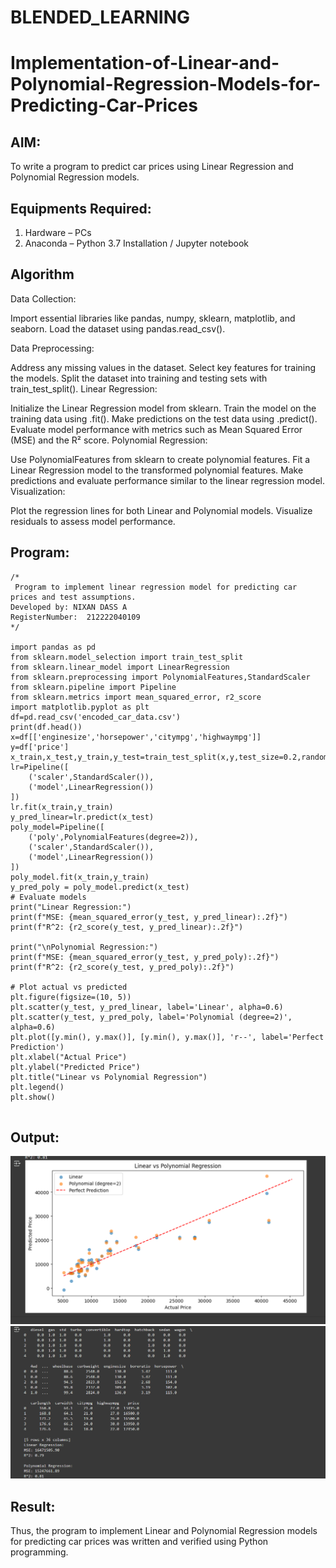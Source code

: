 # BLENDED_LEARNING
# Implementation-of-Linear-and-Polynomial-Regression-Models-for-Predicting-Car-Prices

## AIM:
To write a program to predict car prices using Linear Regression and Polynomial Regression models.

## Equipments Required:
1. Hardware – PCs
2. Anaconda – Python 3.7 Installation / Jupyter notebook

## Algorithm
Data Collection:

Import essential libraries like pandas, numpy, sklearn, matplotlib, and seaborn.
Load the dataset using pandas.read_csv().

Data Preprocessing:

Address any missing values in the dataset.
Select key features for training the models.
Split the dataset into training and testing sets with train_test_split().
Linear Regression:

Initialize the Linear Regression model from sklearn.
Train the model on the training data using .fit().
Make predictions on the test data using .predict().
Evaluate model performance with metrics such as Mean Squared Error (MSE) and the R² score.
Polynomial Regression:

Use PolynomialFeatures from sklearn to create polynomial features.
Fit a Linear Regression model to the transformed polynomial features.
Make predictions and evaluate performance similar to the linear regression model.
Visualization:

Plot the regression lines for both Linear and Polynomial models.
Visualize residuals to assess model performance.

## Program:
```
/*
 Program to implement linear regression model for predicting car prices and test assumptions.
Developed by: NIXAN DASS A
RegisterNumber:  212222040109
*/

import pandas as pd
from sklearn.model_selection import train_test_split
from sklearn.linear_model import LinearRegression
from sklearn.preprocessing import PolynomialFeatures,StandardScaler
from sklearn.pipeline import Pipeline
from sklearn.metrics import mean_squared_error, r2_score
import matplotlib.pyplot as plt
df=pd.read_csv('encoded_car_data.csv')
print(df.head())
x=df[['enginesize','horsepower','citympg','highwaympg']]
y=df['price']
x_train,x_test,y_train,y_test=train_test_split(x,y,test_size=0.2,random_state=42)
lr=Pipeline([
    ('scaler',StandardScaler()),
    ('model',LinearRegression())
])
lr.fit(x_train,y_train)
y_pred_linear=lr.predict(x_test)
poly_model=Pipeline([
    ('poly',PolynomialFeatures(degree=2)),
    ('scaler',StandardScaler()),
    ('model',LinearRegression())
])
poly_model.fit(x_train,y_train)
y_pred_poly = poly_model.predict(x_test)
# Evaluate models
print("Linear Regression:")
print(f"MSE: {mean_squared_error(y_test, y_pred_linear):.2f}")
print(f"R^2: {r2_score(y_test, y_pred_linear):.2f}")

print("\nPolynomial Regression:")
print(f"MSE: {mean_squared_error(y_test, y_pred_poly):.2f}")
print(f"R^2: {r2_score(y_test, y_pred_poly):.2f}")

# Plot actual vs predicted
plt.figure(figsize=(10, 5))
plt.scatter(y_test, y_pred_linear, label='Linear', alpha=0.6)
plt.scatter(y_test, y_pred_poly, label='Polynomial (degree=2)', alpha=0.6)
plt.plot([y.min(), y.max()], [y.min(), y.max()], 'r--', label='Perfect Prediction')
plt.xlabel("Actual Price")
plt.ylabel("Predicted Price")
plt.title("Linear vs Polynomial Regression")
plt.legend()
plt.show()


```

## Output:
![alt text](<Screenshot 2025-09-03 011052.png>) ![alt text](<Screenshot 2025-09-03 011045.png>)


## Result:
Thus, the program to implement Linear and Polynomial Regression models for predicting car prices was written and verified using Python programming.
